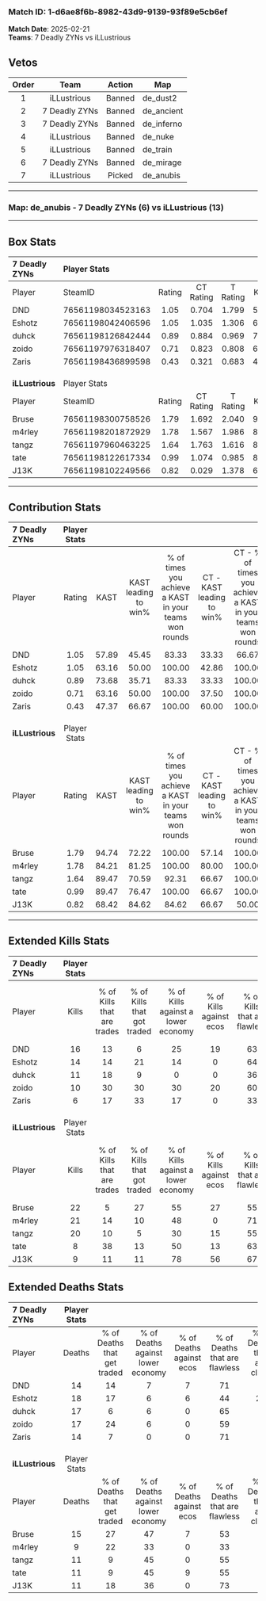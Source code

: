 ### Match ID: 1-d6ae8f6b-8982-43d9-9139-93f89e5cb6ef  
**Match Date**: 2025-02-21  
**Teams**: 7 Deadly ZYNs vs iLLustrious  

## Vetos  

| Order | Team | Action | Map |
| :---: | :--: | :----: | --- |
| 1 | iLLustrious | Banned | de_dust2 |
| 2 | 7 Deadly ZYNs | Banned | de_ancient |
| 3 | 7 Deadly ZYNs | Banned | de_inferno |
| 4 | iLLustrious | Banned | de_nuke |
| 5 | iLLustrious | Banned | de_train |
| 6 | 7 Deadly ZYNs | Banned | de_mirage |
| 7 | iLLustrious | Picked | de_anubis |

---  

### **Map**: de_anubis - 7 Deadly ZYNs (6) vs iLLustrious (13)  
---  

## Box Stats  

| **7 Deadly ZYNs** | Player Stats      |        |           |          |       |       |       |         |        |      |     |
| :- | :- | :-: | :-: | :-: | :-: | :-: | :-: | :-: | :-: | :-: | :-: |
| Player            | SteamID           | Rating | CT Rating | T Rating | KAST  |  ADR  | Kills | Assists | Deaths | K/D  | HS% |
| DND               | 76561198034523163 |  1.05  |   0.704   |  1.799   | 57.89 | 64.5  |  16   |    4    |   14   | 1.14 | 37  |
| Eshotz            | 76561198042406596 |  1.05  |   1.035   |  1.306   | 63.16 | 110.7 |  14   |    8    |   18   | 0.78 | 64  |
| duhck             | 76561198126842444 |  0.89  |   0.884   |  0.969   | 73.68 | 75.7  |  11   |    4    |   17   | 0.65 | 45  |
| zoido             | 76561197976318407 |  0.71  |   0.823   |  0.808   | 63.16 | 59.1  |  10   |    3    |   17   | 0.59 | 60  |
| Zaris             | 76561198436899598 |  0.43  |   0.321   |  0.683   | 47.37 | 36.8  |   6   |    4    |   14   | 0.43 | 50  |
|                   |                   |        |           |          |       |       |       |         |        |      |     |
|                   |                   |        |           |          |       |       |       |         |        |      |     |
|                   |                   |        |           |          |       |       |       |         |        |      |     |
| **iLLustrious**   | Player Stats      |        |           |          |       |       |       |         |        |      |     |
| Player            | SteamID           | Rating | CT Rating | T Rating | KAST  |  ADR  | Kills | Assists | Deaths | K/D  | HS% |
| Bruse             | 76561198300758526 |  1.79  |   1.692   |  2.040   | 94.74 | 130.5 |  22   |    8    |   15   | 1.47 | 72  |
| m4rley            | 76561198201872929 |  1.78  |   1.567   |  1.986   | 84.21 | 114.0 |  21   |    6    |   9    | 2.33 | 61  |
| tangz             | 76561197960463225 |  1.64  |   1.763   |  1.616   | 89.47 | 95.5  |  20   |    4    |   11   | 1.82 | 55  |
| tate              | 76561198122617334 |  0.99  |   1.074   |  0.985   | 89.47 | 52.0  |   8   |   10    |   11   | 0.73 | 37  |
| J13K              | 76561198102249566 |  0.82  |   0.029   |  1.378   | 68.42 | 46.1  |   9   |    3    |   11   | 0.82 | 22  |
---  

## Contribution Stats  

| **7 Deadly ZYNs** | Player Stats |       |                      |                                                        |                           |                                                             |                          |                                                            |
| :- | :-: | :-: | :-: | :-: | :-: | :-: | :-: | :-: |
| Player            |    Rating    | KAST  | KAST leading to win% | % of times you achieve a KAST in your teams won rounds | CT - KAST leading to win% | CT - % of times you achieve a KAST in your teams won rounds | T - KAST leading to win% | T - % of times you achieve a KAST in your teams won rounds |
| DND               |     1.05     | 57.89 |        45.45         |                         83.33                          |           33.33           |                            66.67                            |          60.00           |                           100.00                           |
| Eshotz            |     1.05     | 63.16 |        50.00         |                         100.00                         |           42.86           |                           100.00                            |          60.00           |                           100.00                           |
| duhck             |     0.89     | 73.68 |        35.71         |                         83.33                          |           33.33           |                           100.00                            |          40.00           |                           66.67                            |
| zoido             |     0.71     | 63.16 |        50.00         |                         100.00                         |           37.50           |                           100.00                            |          75.00           |                           100.00                           |
| Zaris             |     0.43     | 47.37 |        66.67         |                         100.00                         |           60.00           |                           100.00                            |          75.00           |                           100.00                           |
|                   |              |       |                      |                                                        |                           |                                                             |                          |                                                            |
|                   |              |       |                      |                                                        |                           |                                                             |                          |                                                            |
|                   |              |       |                      |                                                        |                           |                                                             |                          |                                                            |
| **iLLustrious**   | Player Stats |       |                      |                                                        |                           |                                                             |                          |                                                            |
| Player            |    Rating    | KAST  | KAST leading to win% | % of times you achieve a KAST in your teams won rounds | CT - KAST leading to win% | CT - % of times you achieve a KAST in your teams won rounds | T - KAST leading to win% | T - % of times you achieve a KAST in your teams won rounds |
| Bruse             |     1.79     | 94.74 |        72.22         |                         100.00                         |           57.14           |                           100.00                            |          81.82           |                           100.00                           |
| m4rley            |     1.78     | 84.21 |        81.25         |                         100.00                         |           80.00           |                           100.00                            |          81.82           |                           100.00                           |
| tangz             |     1.64     | 89.47 |        70.59         |                         92.31                          |           66.67           |                           100.00                            |          72.73           |                           88.89                            |
| tate              |     0.99     | 89.47 |        76.47         |                         100.00                         |           66.67           |                           100.00                            |          81.82           |                           100.00                           |
| J13K              |     0.82     | 68.42 |        84.62         |                         84.62                          |           66.67           |                            50.00                            |          90.00           |                           100.00                           |
---  

## Extended Kills Stats  

| **7 Deadly ZYNs** | Player Stats |                            |                            |                                    |                         |                              |                                 |                                       |                    |           |
| :- | :-: | :-: | :-: | :-: | :-: | :-: | :-: | :-: | :-: | :-: |
| Player            |    Kills     | % of Kills that are trades | % of Kills that got traded | % of Kills against a lower economy | % of Kills against ecos | % of Kills that are flawless | % of Kills that are close duels | % of Kills that are assisted by flash | Pistol Round Kills | AWP Kills |
| DND               |      16      |             13             |             6              |                 25                 |           19            |              63              |                6                |                   0                   |         3          |     0     |
| Eshotz            |      14      |             14             |             21             |                 14                 |            0            |              64              |                7                |                   7                   |         0          |     5     |
| duhck             |      11      |             18             |             9              |                 0                  |            0            |              36              |                0                |                   0                   |         0          |     1     |
| zoido             |      10      |             30             |             30             |                 30                 |           20            |              60              |               10                |                  10                   |         0          |     1     |
| Zaris             |      6       |             17             |             33             |                 17                 |            0            |              33              |                0                |                   0                   |         0          |     0     |
|                   |              |                            |                            |                                    |                         |                              |                                 |                                       |                    |           |
|                   |              |                            |                            |                                    |                         |                              |                                 |                                       |                    |           |
|                   |              |                            |                            |                                    |                         |                              |                                 |                                       |                    |           |
| **iLLustrious**   | Player Stats |                            |                            |                                    |                         |                              |                                 |                                       |                    |           |
| Player            |    Kills     | % of Kills that are trades | % of Kills that got traded | % of Kills against a lower economy | % of Kills against ecos | % of Kills that are flawless | % of Kills that are close duels | % of Kills that are assisted by flash | Pistol Round Kills | AWP Kills |
| Bruse             |      22      |             5              |             27             |                 55                 |           27            |              55              |                0                |                   5                   |         0          |     3     |
| m4rley            |      21      |             14             |             10             |                 48                 |            0            |              71              |                5                |                   5                   |         0          |     3     |
| tangz             |      20      |             10             |             5              |                 30                 |           15            |              55              |               20                |                   0                   |         0          |     3     |
| tate              |      8       |             38             |             13             |                 50                 |           13            |              63              |               13                |                   0                   |         0          |     0     |
| J13K              |      9       |             11             |             11             |                 78                 |           56            |              67              |               11                |                   0                   |         8          |     1     |
## Extended Deaths Stats  

| **7 Deadly ZYNs** | Player Stats |                             |                                   |                          |                               |                            |                           |               |
| :- | :-: | :-: | :-: | :-: | :-: | :-: | :-: | :-: |
| Player            |    Deaths    | % of Deaths that get traded | % of Deaths against lower economy | % of Deaths against ecos | % of Deaths that are flawless | % of Deaths that are close | % of Deaths while blinded | Deaths to AWP |
| DND               |      14      |             14              |                 7                 |            7             |              71               |             7              |             0             |       2       |
| Eshotz            |      18      |             17              |                 6                 |            6             |              44               |             22             |             6             |       2       |
| duhck             |      17      |              6              |                 6                 |            0             |              65               |             6              |             6             |       1       |
| zoido             |      17      |             24              |                 6                 |            0             |              59               |             6              |             0             |       1       |
| Zaris             |      14      |              7              |                 0                 |            0             |              71               |             0              |             0             |       2       |
|                   |              |                             |                                   |                          |                               |                            |                           |               |
|                   |              |                             |                                   |                          |                               |                            |                           |               |
|                   |              |                             |                                   |                          |                               |                            |                           |               |
| **iLLustrious**   | Player Stats |                             |                                   |                          |                               |                            |                           |               |
| Player            |    Deaths    | % of Deaths that get traded | % of Deaths against lower economy | % of Deaths against ecos | % of Deaths that are flawless | % of Deaths that are close | % of Deaths while blinded | Deaths to AWP |
| Bruse             |      15      |             27              |                47                 |            7             |              53               |             0              |             7             |       0       |
| m4rley            |      9       |             22              |                33                 |            0             |              33               |             0              |             0             |       1       |
| tangz             |      11      |              9              |                45                 |            0             |              55               |             9              |             9             |       0       |
| tate              |      11      |              9              |                45                 |            9             |              55               |             9              |             0             |       2       |
| J13K              |      11      |             18              |                36                 |            0             |              73               |             9              |             0             |       0       |
